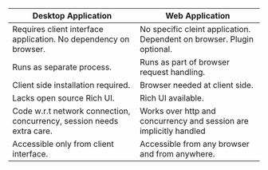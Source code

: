
Desktop Application | Web Application
---|---
Requires client interface application. No dependency on browser. | No specific cleint application. Dependent on browser. Plugin optional.
Runs as separate process. | Runs as part of browser request handling.
Client side installation required. | Browser needed at client side.
Lacks open source Rich UI. | Rich UI available.
Code w.r.t network connection, concurrency, session needs extra care. | Works over http and concurrency and session are implicitly handled 
Accessible only from client interface. | Accessible from any browser and from anywhere.
